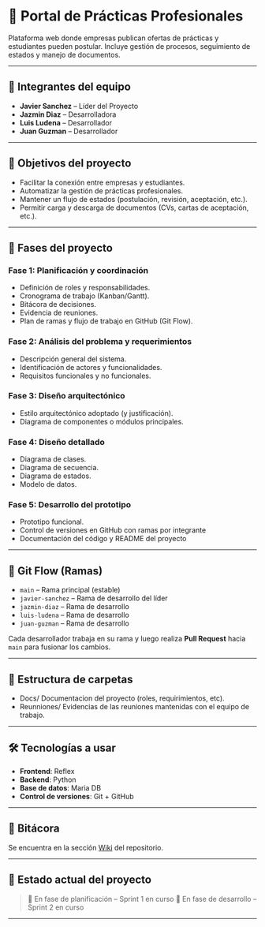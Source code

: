   # 🚀 Portal de Prácticas Profesionales

Plataforma web donde empresas publican ofertas de prácticas y estudiantes pueden postular. Incluye gestión de procesos, seguimiento de estados y manejo de documentos.

---

## 👥 Integrantes del equipo

- **Javier Sanchez** – Líder del Proyecto
- **Jazmin Diaz** – Desarrolladora
- **Luis Ludena** – Desarrollador
- **Juan Guzman** – Desarrollador

---

## 📌 Objetivos del proyecto

- Facilitar la conexión entre empresas y estudiantes.
- Automatizar la gestión de prácticas profesionales.
- Mantener un flujo de estados (postulación, revisión, aceptación, etc.).
- Permitir carga y descarga de documentos (CVs, cartas de aceptación, etc.).

---

## 📅 Fases del proyecto

### Fase 1: Planificación y coordinación
- Definición de roles y responsabilidades.
- Cronograma de trabajo (Kanban/Gantt).
- Bitácora de decisiones.
- Evidencia de reuniones.
- Plan de ramas y flujo de trabajo en GitHub (Git Flow).

### Fase 2: Análisis del problema y requerimientos
- Descripción general del sistema.
- Identificación de actores y funcionalidades.
- Requisitos funcionales y no funcionales.

### Fase 3: Diseño arquitectónico
- Estilo arquitectónico adoptado (y justificación).
- Diagrama de componentes o módulos principales.

### Fase 4: Diseño detallado

- Diagrama de clases.
- Diagrama de secuencia.
- Diagrama de estados.
- Modelo de datos.

### Fase 5: Desarrollo del prototipo

- Prototipo funcional.
- Control de versiones en GitHub con ramas por integrante
- Documentación del código y README del proyecto

---

## 🌿 Git Flow (Ramas)

- `main` – Rama principal (estable)
- `javier-sanchez` – Rama de desarrollo del líder
- `jazmin-diaz` – Rama de desarrollo
- `luis-ludena` – Rama de desarrollo
- `juan-guzman` – Rama de desarrollo

Cada desarrollador trabaja en su rama y luego realiza **Pull Request** hacia `main` para fusionar los cambios.

---

## 📂 Estructura de carpetas
- Docs/ Documentacion del proyecto (roles, requirimientos, etc).
- Reunniones/ Evidencias de las reuniones mantenidas con el equipo de trabajo.


---

## 🛠️ Tecnologías a usar

- **Frontend**: Reflex
- **Backend**: Python
- **Base de datos**: Maria DB
- **Control de versiones**: Git + GitHub

---

## 🧾 Bitácora

Se encuentra en la sección [Wiki](https://github.com/Habuked/portal-practicas-profesionales/wiki) del repositorio.

---

## 📌 Estado actual del proyecto

> 🔧 En fase de planificación – Sprint 1 en curso
> 🔧 En fase de desarrollo – Sprint 2 en curso

---



